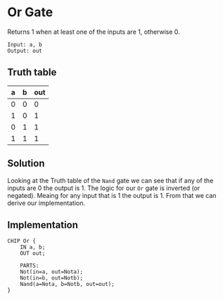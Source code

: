 # Or Gate

Returns 1 when at least one of the inputs are 1, otherwise 0.

```
Input: a, b
Output: out
```

## Truth table

| a | b | out |
|---|---|-----|
| 0 | 0 |  0  |
| 1 | 0 |  1  |
| 0 | 1 |  1  |
| 1 | 1 |  1  |


## Solution 

Looking at the Truth table of the `Nand` gate we can see that if any of the inputs are 0 the output is 1. The logic for our `Or` gate is inverted (or negated). Meaing for any input that is 1 the output is 1. From that we can derive our implementation.

## Implementation

```hdl
CHIP Or {
    IN a, b;
    OUT out;

    PARTS:
    Not(in=a, out=Nota);
    Not(in=b, out=Notb);
    Nand(a=Nota, b=Notb, out=out);
}
```